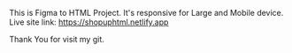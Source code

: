 This is Figma to HTML Project. It's responsive for Large and Mobile device.
Live site link: https://shopuphtml.netlify.app

Thank You for visit my git.
